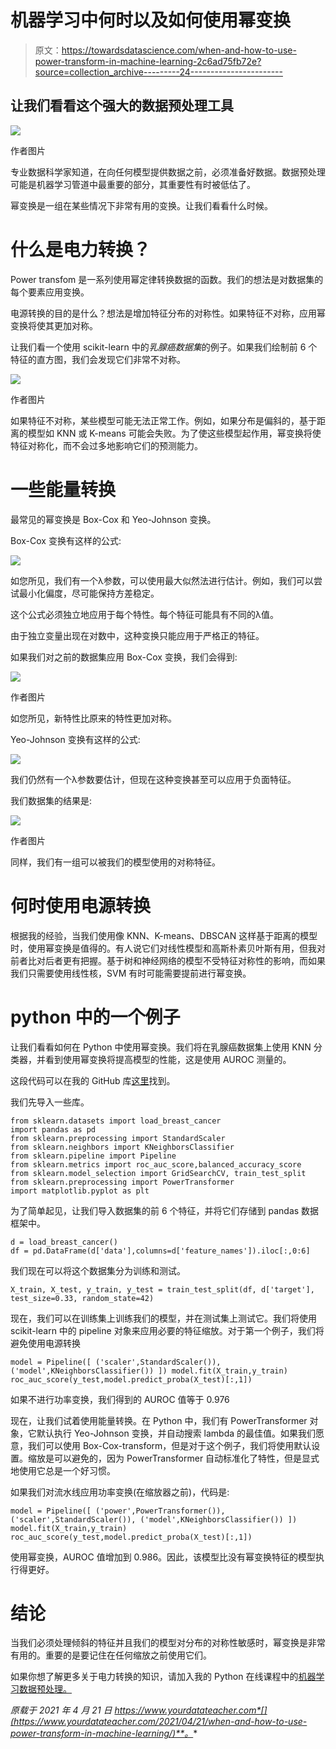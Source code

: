 # 机器学习中何时以及如何使用幂变换

> 原文：<https://towardsdatascience.com/when-and-how-to-use-power-transform-in-machine-learning-2c6ad75fb72e?source=collection_archive---------24----------------------->

## 让我们看看这个强大的数据预处理工具

![](img/abd40b1d4c725228c348a5da9629b1de.png)

作者图片

专业数据科学家知道，在向任何模型提供数据之前，必须准备好数据。数据预处理可能是机器学习管道中最重要的部分，其重要性有时被低估了。

幂变换是一组在某些情况下非常有用的变换。让我们看看什么时候。

# 什么是电力转换？

Power transfom 是一系列使用幂定律转换数据的函数。我们的想法是对数据集的每个要素应用变换。

电源转换的目的是什么？想法是增加特征分布的对称性。如果特征不对称，应用幂变换将使其更加对称。

让我们看一个使用 scikit-learn 中的*乳腺癌数据集*的例子。如果我们绘制前 6 个特征的直方图，我们会发现它们非常不对称。

![](img/2dcc6c887d774db8c59eb17996ac02c7.png)

作者图片

如果特征不对称，某些模型可能无法正常工作。例如，如果分布是偏斜的，基于距离的模型如 KNN 或 K-means 可能会失败。为了使这些模型起作用，幂变换将使特征对称化，而不会过多地影响它们的预测能力。

# 一些能量转换

最常见的幂变换是 Box-Cox 和 Yeo-Johnson 变换。

Box-Cox 变换有这样的公式:

![](img/ed05742ee62858680b255a0a57bcba4f.png)

如您所见，我们有一个λ参数，可以使用最大似然法进行估计。例如，我们可以尝试最小化偏度，尽可能保持方差稳定。

这个公式必须独立地应用于每个特性。每个特征可能具有不同的λ值。

由于独立变量出现在对数中，这种变换只能应用于严格正的特征。

如果我们对之前的数据集应用 Box-Cox 变换，我们会得到:

![](img/bab69d158d9b14609fdf749d39a298ad.png)

作者图片

如您所见，新特性比原来的特性更加对称。

Yeo-Johnson 变换有这样的公式:

![](img/548e303557cb606685e5d1a84f051829.png)

我们仍然有一个λ参数要估计，但现在这种变换甚至可以应用于负面特征。

我们数据集的结果是:

![](img/cd121e8262be06f58ce96050093e730b.png)

作者图片

同样，我们有一组可以被我们的模型使用的对称特征。

# 何时使用电源转换

根据我的经验，当我们使用像 KNN、K-means、DBSCAN 这样基于距离的模型时，使用幂变换是值得的。有人说它们对线性模型和高斯朴素贝叶斯有用，但我对前者比对后者更有把握。基于树和神经网络的模型不受特征对称性的影响，而如果我们只需要使用线性核，SVM 有时可能需要提前进行幂变换。

# python 中的一个例子

让我们看看如何在 Python 中使用幂变换。我们将在乳腺癌数据集上使用 KNN 分类器，并看到使用幂变换将提高模型的性能，这是使用 AUROC 测量的。

这段代码可以在我的 GitHub 库[这里](https://github.com/gianlucamalato/machinelearning/blob/master/Power_Transformation_example.ipynb)找到。

我们先导入一些库。

```
from sklearn.datasets import load_breast_cancer 
import pandas as pd 
from sklearn.preprocessing import StandardScaler 
from sklearn.neighbors import KNeighborsClassifier 
from sklearn.pipeline import Pipeline 
from sklearn.metrics import roc_auc_score,balanced_accuracy_score
from sklearn.model_selection import GridSearchCV, train_test_split from sklearn.preprocessing import PowerTransformer 
import matplotlib.pyplot as plt
```

为了简单起见，让我们导入数据集的前 6 个特征，并将它们存储到 pandas 数据框架中。

```
d = load_breast_cancer() 
df = pd.DataFrame(d['data'],columns=d['feature_names']).iloc[:,0:6]
```

我们现在可以将这个数据集分为训练和测试。

```
X_train, X_test, y_train, y_test = train_test_split(df, d['target'], test_size=0.33, random_state=42)
```

现在，我们可以在训练集上训练我们的模型，并在测试集上测试它。我们将使用 scikit-learn 中的 pipeline 对象来应用必要的特征缩放。对于第一个例子，我们将避免使用电源转换

```
model = Pipeline([ ('scaler',StandardScaler()),('model',KNeighborsClassifier()) ]) model.fit(X_train,y_train) roc_auc_score(y_test,model.predict_proba(X_test)[:,1])
```

如果不进行功率变换，我们得到的 AUROC 值等于 0.976

现在，让我们试着使用能量转换。在 Python 中，我们有 PowerTransformer 对象，它默认执行 Yeo-Johnson 变换，并自动搜索 lambda 的最佳值。如果我们愿意，我们可以使用 Box-Cox-transform，但是对于这个例子，我们将使用默认设置。缩放是可以避免的，因为 PowerTransformer 自动标准化了特性，但是显式地使用它总是一个好习惯。

如果我们对流水线应用功率变换(在缩放器之前)，代码是:

```
model = Pipeline([ ('power',PowerTransformer()), ('scaler',StandardScaler()), ('model',KNeighborsClassifier()) ]) model.fit(X_train,y_train) roc_auc_score(y_test,model.predict_proba(X_test)[:,1])
```

使用幂变换，AUROC 值增加到 0.986。因此，该模型比没有幂变换特征的模型执行得更好。

# 结论

当我们必须处理倾斜的特征并且我们的模型对分布的对称性敏感时，幂变换是非常有用的。重要的是要记住在任何缩放之前使用它们。

如果你想了解更多关于电力转换的知识，请加入我的 Python 在线课程中的[机器学习数据预处理。](https://yourdatateacher.teachable.com/p/data-pre-processing-for-machine-learning-in-python)

*原载于 2021 年 4 月 21 日 https://www.yourdatateacher.com*[](https://www.yourdatateacher.com/2021/04/21/when-and-how-to-use-power-transform-in-machine-learning/)**。**